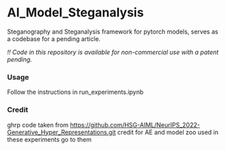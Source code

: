 # AI_Model_Steganalysis
Steganography and Steganalysis framework for pytorch models, serves as a codebase for a pending article.

*!! Code in this repository is available for non-commercial use with a patent pending.*

### Usage
Follow the instructions in run_experiments.ipynb

### Credit
ghrp code taken from https://github.com/HSG-AIML/NeurIPS_2022-Generative_Hyper_Representations.git
credit for AE and model zoo used in these experiments go to them
